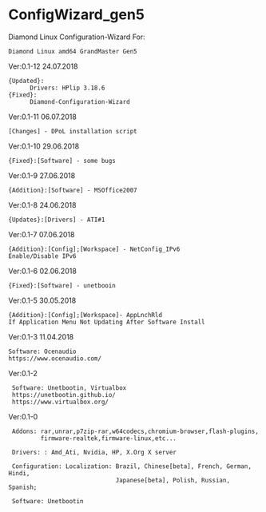 # ConfigWizard_gen5
Diamond Linux Configuration-Wizard
For: 

    Diamond Linux amd64 GrandMaster Gen5
    
Ver:0.1-12 24.07.2018
        
    {Updated}:
          Drivers: HPlip 3.18.6
    {Fixed}:
          Diamond-Configuration-Wizard

Ver:0.1-11 06.07.2018
        
    [Changes] - DPoL installation script

Ver:0.1-10 29.06.2018

    {Fixed}:[Software] - some bugs

Ver:0.1-9 27.06.2018

    {Addition}:[Software] - MSOffice2007
  

Ver:0.1-8 24.06.2018

    {Updates}:[Drivers] - ATI#1

    
Ver:0.1-7 07.06.2018

    {Addition}:[Config];[Workspace] - NetConfig_IPv6
    Enable/Disable IPv6


Ver:0.1-6 02.06.2018

    {Fixed}:[Software] - unetbooin


Ver:0.1-5 30.05.2018

    {Addition}:[Config];[Workspace]- AppLnchRld
    If Application Menu Not Updating After Software Install


Ver:0.1-3 11.04.2018

    Software: Ocenaudio
    https://www.ocenaudio.com/


Ver:0.1-2

     Software: Unetbootin, Virtualbox
     https://unetbootin.github.io/
     https://www.virtualbox.org/


Ver:0.1-0

     Addons: rar,unrar,p7zip-rar,w64codecs,chromium-browser,flash-plugins,
             firmware-realtek,firmware-linux,etc...
     
     Drivers: : Amd_Ati, Nvidia, HP, X.Org X server
     
     Configuration: Localization: Brazil, Chinese[beta], French, German, Hindi,
                                  Japanese[beta], Polish, Russian, Spanish;

     Software: Unetbootin
